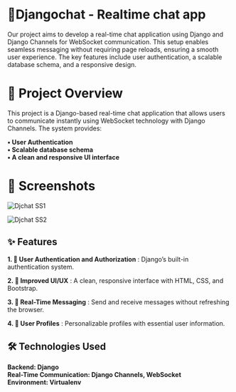 
# __📢Djangochat - Realtime chat app__

Our project aims to develop a real-time chat application using Django and Django Channels for WebSocket communication. This setup enables seamless messaging without requiring page reloads, ensuring a smooth user experience. The key features include user authentication, a scalable database schema, and a responsive design.  


# __📜 Project Overview__

This project is a Django-based real-time chat application that allows users to communicate instantly using WebSocket technology with Django Channels. The system provides:

__• User Authentication <br>__
__• Scalable database schema <br>__
__• A clean and responsive UI interface <br>__


# 📸 Screenshots

![Djchat SS1](https://github.com/Sahildavkhar/Djangochat-Realtime-application/assets/141304285/cc692ef2-b778-4cfb-8efb-45827e1d22f1)

![Djchat SS2](https://github.com/Sahildavkhar/Djangochat-Realtime-application/assets/141304285/60894b89-a376-4e23-8f76-db0c7a9518ca)


## ✨ Features


__1.	🔐 User Authentication and Authorization__ : Django’s built-in authentication system.

__2.	🎨 Improved UI/UX__ : A clean, responsive interface with HTML, CSS, and Bootstrap.

__3.	💬 Real-Time Messaging__ : Send and receive messages without refreshing the browser.

__4.	👤 User Profiles__ : Personalizable profiles with essential user information.




## 🛠️ Technologies Used<br>
__Backend: Django__<br>
__Real-Time Communication: Django Channels, WebSocket__ <br>
__Environment: Virtualenv__

